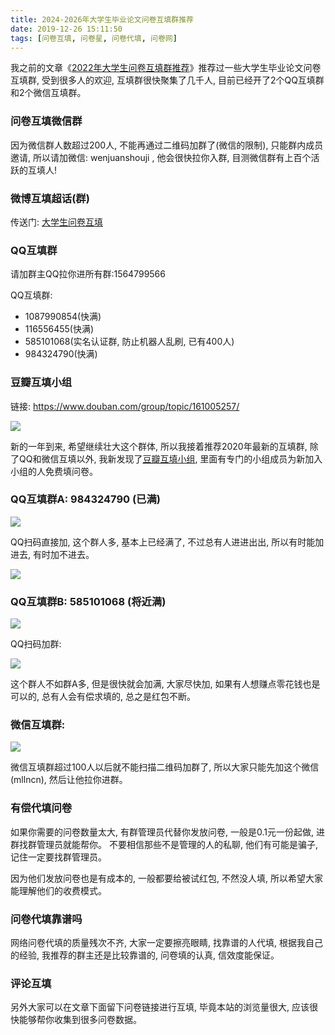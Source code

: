 ```yaml
---
title: 2024-2026年大学生毕业论文问卷互填群推荐
date: 2019-12-26 15:11:50
tags: [问卷互填, 问卷星, 问卷代填, 问卷网]
---
```


我之前的文章《[2022年大学生问卷互填群推荐](/2019/05/09/2019年大学生问卷互填群推荐/)》推荐过一些大学生毕业论文问卷互填群, 
受到很多人的欢迎, 互填群很快聚集了几千人, 
目前已经开了2个QQ互填群和2个微信互填群。

<!-- more -->

### 问卷互填微信群

因为微信群人数超过200人, 不能再通过二维码加群了(微信的限制), 只能群内成员邀请,
所以请加微信: wenjuanshouji , 他会很快拉你入群, 目测微信群有上百个活跃的互填人!

### 微博互填超话(群)

传送门: <a href="https://weibo.com/p/100808b9ea596e259045809c582c629044d113/super_index">大学生问卷互填</a>


### QQ互填群

请加群主QQ拉你进所有群:1564799566

QQ互填群: 
- 1087990854(快满)
- 116556455(快满)
- 585101068(实名认证群, 防止机器人乱刷, 已有400人)
- 984324790(快满)

### 豆瓣互填小组

链接:  https://www.douban.com/group/topic/161005257/

<a href="https://www.douban.com/group/topic/161005257/">
<img src="问卷互填豆瓣小组.png" class="img-thumbnail">
</a>

新的一年到来, 希望继续壮大这个群体, 所以我接着推荐2020年最新的互填群, 除了QQ和微信互填以外, 
我新发现了[豆瓣互填小组](https://www.douban.com/group/topic/161005257/), 
里面有专门的小组成员为新加入小组的人免费填问卷。

### QQ互填群A: 984324790 (已满)

<img src="问卷互填qq群1.png" class="img-thumbnail">

QQ扫码直接加, 这个群人多, 基本上已经满了, 不过总有人进进出出, 所以有时能加进去, 有时加不进去。

<img src="https://jupyter.cn/images/%E9%97%AE%E5%8D%B7%E4%BA%92%E5%A1%AB%E7%BE%A4%E4%BA%8C%E7%BB%B4%E7%A0%81.png" class="img-thumbnail">

### QQ互填群B: 585101068 (将近满)

<img src="问卷互填qq群2.png" class="img-thumbnail">

QQ扫码加群:

<img src="https://jupyter.cn/images/%E9%97%AE%E5%8D%B7%E4%BA%92%E5%A1%AB%E5%BE%AE%E4%BF%A1%E7%BE%A4%E4%BA%8C%E7%BB%B4%E7%A0%81.jpg" class="img-thumbnail">

这个群人不如群A多, 但是很快就会加满, 大家尽快加, 如果有人想赚点零花钱也是可以的, 
总有人会有偿求填的, 总之是红包不断。

### 微信互填群:

<img src="微信互填群.png" class="img-thumbnail">

微信互填群超过100人以后就不能扫描二维码加群了, 所以大家只能先加这个微信(mllncn), 
然后让他拉你进群。

### 有偿代填问卷

如果你需要的问卷数量太大, 有群管理员代替你发放问卷, 一般是0.1元一份起做, 进群找群管理员就能帮你。
不要相信那些不是管理的人的私聊, 他们有可能是骗子, 记住一定要找群管理员。

因为他们发放问卷也是有成本的, 一般都要给被试红包, 不然没人填, 所以希望大家能理解他们的收费模式。


### 问卷代填靠谱吗

网络问卷代填的质量残次不齐, 大家一定要擦亮眼睛, 找靠谱的人代填, 根据我自己的经验, 我推荐的群主还是比较靠谱的, 
问卷填的认真, 信效度能保证。

### 评论互填

另外大家可以在文章下面留下问卷链接进行互填, 毕竟本站的浏览量很大, 应该很快能够帮你收集到很多问卷数据。


